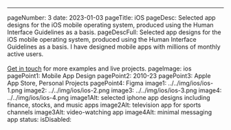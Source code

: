 ---
pageNumber: 3
date: 2023-01-03
pageTitle: iOS
pageDesc: Selected app designs for the iOS mobile operating system, produced using the Human Interface Guidelines as a basis.
pageDescFull: Selected app designs for the iOS mobile operating system, produced using the Human Interface Guidelines as a basis. I have designed mobile apps with millions of monthly active users. </br></br><a href="mailto:e@benbate.com">Get in touch</a> for more examples and live projects.
pageImage: ios
pagePoint1: Mobile App Design
pagePoint2: 2010-23
pagePoint3: Apple App Store, Personal Projects
pagePoint4: Figma
image1: ../../img/ios/ios-1.png
image2: ../../img/ios/ios-2.png
image3: ../../img/ios/ios-3.png
image4: ../../img/ios/ios-4.png
image1Alt: selected iphone app designs including finance, stocks, and music apps
image2Alt: television app for sports channels
image3Alt: video-watching app
image4Alt: minimal messaging app
status: 
isDisabled: 
